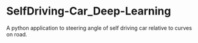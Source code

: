 # SelfDriving-Car_Deep-Learning
A python application to steering angle of self driving car relative to curves on road.

